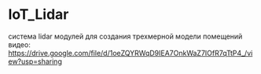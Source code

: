 # IoT_Lidar
система lidar модулей для создания трехмерной модели помещений
видео: https://drive.google.com/file/d/1oeZQYRWqD9IEA7OnkWaZ7IOfR7qTtP4_/view?usp=sharing
